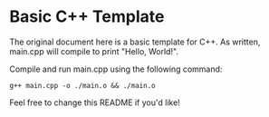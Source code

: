 # Basic C++ Template

The original document here is a basic template for C++. As written, main.cpp will compile to print "Hello, World!".

Compile and run main.cpp using the following command:
```
g++ main.cpp -o ./main.o && ./main.o
```

Feel free to change this README if you'd like!
